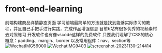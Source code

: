 # front-end-learning
前端构建商品详情静态页面
学习前端最简单的方法就是找到能够实际练习的教程，并且自己手把手进行实践，完成作品增强信息
目前b站有很多优秀的视频素材去对照练习
开发软件也有像vscode这样的免费软件
只要我们理解了CSS的核心概念：padding、margin、border
以及常用组件：nav、section等
![WechatIMG56000](https://github.com/Ryan210/front-end-learning/assets/11325602/89a2d442-4c0e-488e-8568-18dc762556d9)
![WechatIMG9403](https://github.com/Ryan210/front-end-learning/assets/11325602/8c9c2b5b-cabc-4d95-9914-97cc06e5c4dc)
![screenshot-20231130-214414](https://github.com/Ryan210/front-end-learning/assets/11325602/b3d3ee99-ba7d-48e8-886f-b213035d5c07)
